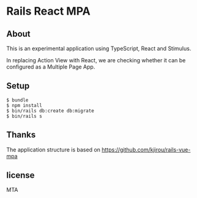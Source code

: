 # Rails React MPA

## About

This is an experimental application using TypeScript, React and Stimulus.

In replacing Action View with React, we are checking whether it can be configured as a Multiple Page App.

## Setup

```
$ bundle
$ npm install
$ bin/rails db:create db:migrate
$ bin/rails s
```

## Thanks

The application structure is based on https://github.com/kjirou/rails-vue-mpa

## license

MTA
